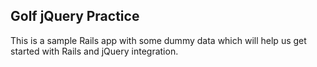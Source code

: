 ## Golf jQuery Practice

This is a sample Rails app with some dummy data which will help us get started with Rails and jQuery integration.
